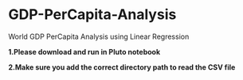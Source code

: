 # GDP-PerCapita-Analysis
World GDP PerCapita Analysis using Linear Regression


**1.Please download and run in Pluto notebook**

**2.Make sure you add the correct directory path to read the CSV file**
